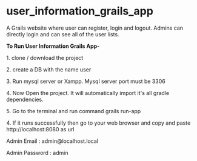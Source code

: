 # user_information_grails_app
A Grails website where user can register, login and logout. Admins can directly login and can see all of the user lists.

<p><b>To Run User Information Grails App-</b></p>
<p>1. clone / download the project</p>
<p>2. create a DB with the name user</p>
<p>3. Run mysql server or Xampp. Mysql server port must be 3306</p>
<p>4. Now Open the project. It will automatically import it's all gradle dependencies.</p>
<p>5. Go to the terminal and run command  grails run-app</p>
<p>4. If it runs successfully then go to your web browser and copy and paste http://localhost:8080 as url</p>

<p>Admin Email : admin@localhost.local</p>
<p>Admin Password : admin</p>
